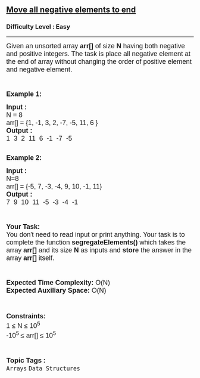 <h2><a href="https://practice.geeksforgeeks.org/problems/move-all-negative-elements-to-end1813/1?page=1&sprint=50746f92a895c22a50504ac0c1fb9c84&sortBy=submissions">Move all negative elements to end</a></h2><h3>Difficulty Level : Easy</h3><hr><div class="problems_problem_content__Xm_eO"><p><span style="font-family: arial,helvetica,sans-serif;"><span style="font-size: 18px;">Given an unsorted array <strong>arr[]</strong> of size <strong>N</strong> having both&nbsp;negative and positive integers. The task is place all negative element at the end of array without changing the order of positive element and negative element.</span></span></p>
<p>&nbsp;</p>
<p><span style="font-family: arial,helvetica,sans-serif;"><span style="font-size: 18px;"><strong>Example 1:</strong></span></span></p>
<pre><span style="font-family: arial,helvetica,sans-serif;"><span style="font-size: 18px;"><strong>Input : 
</strong>N = 8
arr[] = {1, -1, 3, 2, -7, -5, 11, 6 }
<strong>Output : </strong>
1  3  2  11  6  -1  -7  -5</span></span></pre>
<p><br><span style="font-family: arial,helvetica,sans-serif;"><span style="font-size: 18px;"><strong>Example 2:</strong></span></span></p>
<pre><span style="font-family: arial,helvetica,sans-serif;"><span style="font-size: 18px;"><strong>Input : 
</strong>N=8
arr[] = {-5, 7, -3, -4, 9, 10, -1, 11}
<strong>Output :</strong>
7  9  10  11  -5  -3  -4  -1
</span></span></pre>
<p>&nbsp;</p>
<p><span style="font-family: arial,helvetica,sans-serif;"><span style="font-size: 18px;"><strong>Your Task:&nbsp;&nbsp;</strong><br>You don't need to read input or print anything. Your task is to complete the function&nbsp;<strong>segregateElements()</strong>&nbsp;which takes the array <strong>arr[]</strong> and its size <strong>N</strong><strong> </strong>as inputs and <strong>store</strong> the answer in the array <strong>arr[]</strong> itself.</span></span></p>
<p>&nbsp;</p>
<p><span style="font-family: arial,helvetica,sans-serif;"><span style="font-size: 18px;"><strong>Expected Time Complexity: </strong>O(N)<br><strong>Expected Auxiliary Space: </strong>O(N)</span></span><br>&nbsp;</p>
<p><br><span style="font-family: arial,helvetica,sans-serif;"><span style="font-size: 18px;"><strong>Constraints:</strong><br>1 ≤ N ≤ 10<sup>5</sup><br>-10<sup>5 </sup> ≤ arr[] ≤ 10<sup>5</sup></span></span></p></div><br><p><span style=font-size:18px><strong>Topic Tags : </strong><br><code>Arrays</code>&nbsp;<code>Data Structures</code>&nbsp;